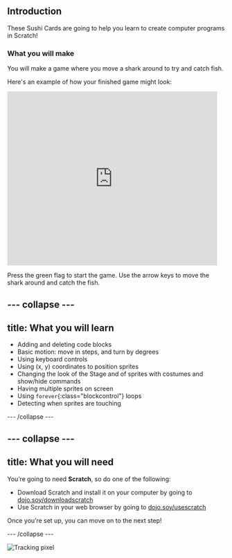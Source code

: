 ## Introduction

These Sushi Cards are going to help you learn to create computer programs in Scratch!

### What you will make

You will make a game where you move a shark around to try and catch fish.

Here's an example of how your finished game might look:

<div class="scratch-preview">
  <iframe allowtransparency="true" width="485" height="402" src="https://scratch.mit.edu/projects/embed/205355052/?autostart=false" frameborder="0"></iframe>
</div>

Press the green flag to start the game. Use the arrow keys to move the shark around and catch the fish.

--- collapse ---
---
title: What you will learn
---

* Adding and deleting code blocks
* Basic motion: move in steps, and turn by degrees
* Using keyboard controls
* Using (x, y) coordinates to position sprites
* Changing the look of the Stage and of sprites with costumes and show/hide commands
* Having multiple sprites on screen
* Using `forever`{:class="blockcontrol"} loops
* Detecting when sprites are touching

--- /collapse ---

--- collapse ---
---
title: What you will need
---

You’re going to need **Scratch**, so do one of the following:

+ Download Scratch and install it on your computer by going to [dojo.soy/downloadscratch](http://dojo.soy/downloadscratch)
+ Use Scratch in your web browser by going to [dojo.soy/usescratch](http://dojo.soy/usescratch)

Once you’re set up, you can move on to the next step!

--- /collapse ---

![Tracking pixel](http://code.org/api/hour/coderdojo_sushi.png)
